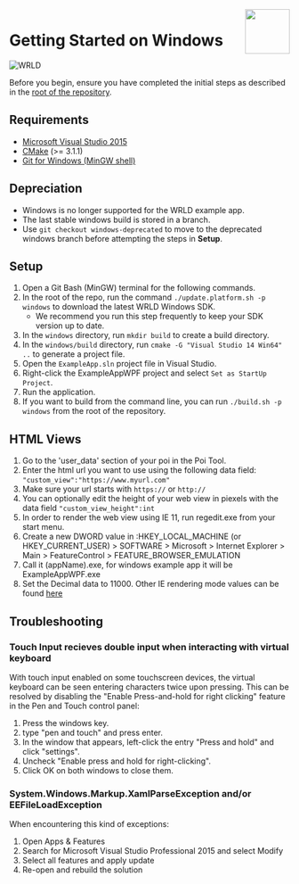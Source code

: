 <a href="http://www.wrld3d.com/">
    <img src="http://cdn2.eegeo.com/wp-content/uploads/2017/04/WRLD_Blue.png"  align="right" height="80px" />
</a>

# Getting Started on Windows

![WRLD](http://cdn2.eegeo.com/wp-content/uploads/2017/04/screenselection01.png)

Before you begin, ensure you have completed the initial steps as described in the [root of the repository](https://github.com/wrld3d/wrld-example-app).

## Requirements

- [Microsoft Visual Studio 2015](https://www.visualstudio.com/en-us/downloads/download-visual-studio-vs.aspx)
- [CMake](https://cmake.org/) (>= 3.1.1)
- [Git for Windows (MinGW shell)](https://git-for-windows.github.io/)

## Depreciation

- Windows is no longer supported for the WRLD example app.
- The last stable windows build is stored in a branch.
- Use `git checkout windows-deprecated` to move to the deprecated windows branch before attempting the steps in **Setup**.

## Setup

1.  Open a Git Bash (MinGW) terminal for the following commands.
2.  In the root of the repo, run the command `./update.platform.sh -p windows` to download the latest WRLD Windows SDK.
	*	We recommend you run this step frequently to keep your SDK version up to date.
3.  In the `windows` directory, run `mkdir build` to create a build directory.
4.  In the `windows/build` directory, run `cmake -G "Visual Studio 14 Win64" ..` to generate a project file.
5.  Open the `ExampleApp.sln` project file in Visual Studio.
6.  Right-click the ExampleAppWPF project and select `Set as StartUp Project`.
7.  Run the application.
8.  If you want to build from the command line, you can run `./build.sh -p windows` from the root of the repository.

## HTML Views

1. Go to the 'user_data' section of your poi in the Poi Tool.
2. Enter the html url you want to use using the following data field: `"custom_view":"https://www.myurl.com"`
3. Make sure your url starts with `https://` or `http://`
4. You can optionally edit the height of your web view in piexels with the data field `"custom_view_height":int`
4. In order to render the web view using IE 11, run regedit.exe from your start menu.
5. Create a new DWORD value in :HKEY_LOCAL_MACHINE (or HKEY_CURRENT_USER) > SOFTWARE > Microsoft > Internet Explorer > Main > FeatureControl > FEATURE_BROWSER_EMULATION
6. Call it (appName).exe, for windows example app it will be ExampleAppWPF.exe
7. Set the Decimal data to 11000. Other IE rendering mode values can be found [here](https://msdn.microsoft.com/library/ee330730(v=vs.85).aspx)

## Troubleshooting

### Touch Input recieves double input when interacting with virtual keyboard

With touch input enabled on some touchscreen devices, the virtual keyboard can be seen entering characters twice upon pressing.  This can be resolved by disabling the "Enable Press-and-hold for right clicking" feature in the Pen and Touch control panel:
1. Press the windows key.
2. type "pen and touch" and press enter.
3. In the window that appears, left-click the entry "Press and hold" and click "settings".
4. Uncheck "Enable press and hold for right-clicking".
5. Click OK on both windows to close them.


### System.Windows.Markup.XamlParseException and/or EEFileLoadException

When encountering this kind of exceptions: 
1. Open Apps & Features
2. Search for Microsoft Visual Studio Professional 2015 and select Modify
3. Select all features and apply update
4. Re-open and rebuild the solution